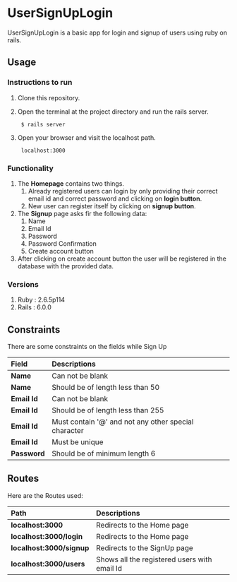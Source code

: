 # UserSignUpLogin

UserSignUpLogin is a basic app for login and signup of users using ruby on rails.

## Usage

### Instructions to run

1. Clone this repository.

2. Open the terminal at the project directory and run the rails server.

        $ rails server

3. Open your browser and visit the localhost path.

        localhost:3000

### Functionality

1.  The **Homepage** contains two things.
    1.  Already registered users can login by only providing their correct email id and correct password and clicking on **login button**.
    2.  New user can register itself by clicking on **signup button**.
2.  The **Signup** page asks fir the following data:     
    1.  Name
    2.  Email Id
    3.  Password
    4.  Password Confirmation
    5.  Create account button
3.  After clicking on create account button the user will be registered in the database with the provided data.

### Versions

1.  Ruby    :   2.6.5p114
2.  Rails   :   6.0.0


## Constraints

There are some constraints on the fields while Sign Up 

|     Field      |               Descriptions                                 |
|:---------------|:-----------------------------------------------------------|
|**Name**        | Can not be blank                                           |
|**Name**        | Should be of length less than 50                           |
|**Email Id**    | Can not be blank                                           |
|**Email Id**    | Should be of length less than 255                          |
|**Email Id**    | Must contain '@' and not any other special character       |
|**Email Id**    | Must be unique                                             |
|**Password**    | Should be of minimum length 6                              |


## Routes

Here are the Routes used:

|     Path                 |               Descriptions                       |
|:-------------------------|:-------------------------------------------------|
|**localhost:3000**        | Redirects to the Home page                       |
|**localhost:3000/login**  | Redirects to the Home page                       |
|**localhost:3000/signup** | Redirects to the SignUp page                     |
|**localhost:3000/users**  | Shows all the registered users with email Id     |

